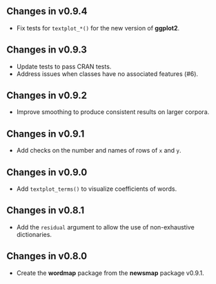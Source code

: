 ## Changes in v0.9.4

* Fix tests for `textplot_*()` for the new version of **ggplot2**.

## Changes in v0.9.3

* Update tests to pass CRAN tests.
* Address issues when classes have no associated features (#6).

## Changes in v0.9.2

* Improve smoothing to produce consistent results on larger corpora. 

## Changes in v0.9.1

* Add checks on the number and names of rows of `x` and `y`.

## Changes in v0.9.0

* Add `textplot_terms()` to visualize coefficients of words.

## Changes in v0.8.1

* Add the `residual` argument to allow the use of non-exhaustive dictionaries.

## Changes in v0.8.0

* Create the **wordmap** package from the **newsmap** package v0.9.1.
